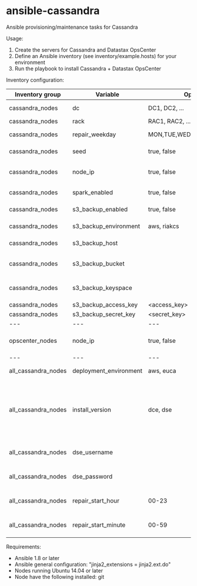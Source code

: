 # ansible-cassandra
Ansible provisioning/maintenance tasks for Cassandra

Usage:

1. Create the servers for Cassandra and Datastax OpsCenter
2. Define an Ansible inventory (see inventory/example.hosts) for your environment
3. Run the playbook to install Cassandra + Datastax OpsCenter

Inventory configuration:

Inventory group | Variable | Options | Default | Description
--- | --- | --- | --- | ---
cassandra_nodes | dc | DC1, DC2, ... | - | data center of node
cassandra_nodes | rack | RAC1, RAC2, ... | - | rack of node
cassandra_nodes | repair_weekday | MON,TUE,WED,THU,FRI,SAT,SUN | - | day(s) to run repair on node
cassandra_nodes | seed | true, false | - | is the node a seed
cassandra_nodes | node_ip | true, false | - | IP for internal cluster communications
cassandra_nodes | spark_enabled | true, false | false | enable Spark on node (DSE only)
cassandra_nodes | s3_backup_enabled | true, false | false | enable S3 backups
cassandra_nodes | s3_backup_environment | aws, riakcs | - | environment for S3 backups
cassandra_nodes | s3_backup_host| <host> | - | S3 host (for non-AWS)
cassandra_nodes | s3_backup_bucket | <bucket> | - | S3 bucket where to store backups
cassandra_nodes | s3_backup_keyspace | <keyspace> | - | Cassandra keyspace to backup
cassandra_nodes | s3_backup_access_key | <access_key> | - | S3 access key
cassandra_nodes | s3_backup_secret_key | <secret_key> | - | S3 secret key
--- | --- | --- | ---
opscenter_nodes | node_ip | true, false | - | IP for internal cluster communications
--- | --- | --- | ---
all_cassandra_nodes | deployment_environment | aws, euca | - | environment for installation
all_cassandra_nodes | install_version | dce, dse | - | Cassandra to install (dce=Datastax Community Edition, dse=Datastax Enterprise Edition)
all_cassandra_nodes | dse_username | <DSE username> | - | DSE username (only for DSE install)
all_cassandra_nodes | dse_password | <DSE password> | - | DSE password (only for DSE install)
all_cassandra_nodes | repair_start_hour | 00-23 | 03 | Hour to start cron based repair
all_cassandra_nodes | repair_start_minute | 00-59 | 0 | Minute to start cron based repair

Requirements:
- Ansible 1.8 or later
- Ansible general configuration: "jinja2_extensions = jinja2.ext.do"
- Nodes running Ubuntu 14.04 or later
- Node have the following installed: git
